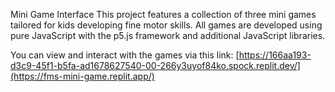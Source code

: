 Mini Game Interface
This project features a collection of three mini games tailored for kids developing fine motor skills. All games are developed using pure JavaScript with the p5.js framework and additional JavaScript libraries.

You can view and interact with the games via this link:
[https://166aa193-d3c9-45f1-b5fa-ad1678627540-00-266y3uyof84ko.spock.replit.dev/](https://fms-mini-game.replit.app/)

